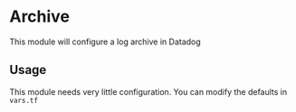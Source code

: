 # Archive

This module will configure a log archive in Datadog

## Usage

This module needs very little configuration. You can modify the defaults in `vars.tf`
